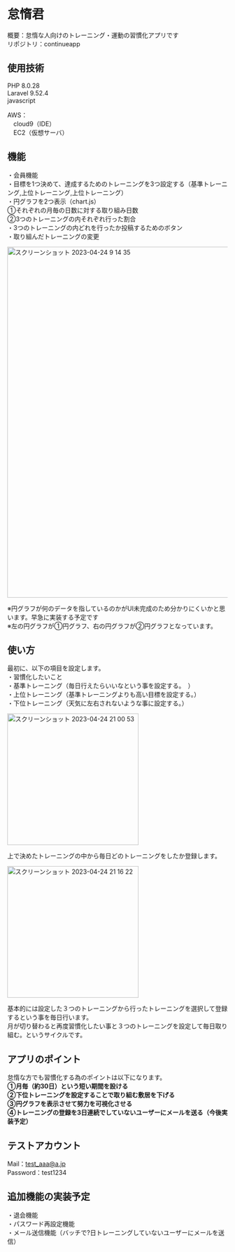 # 怠惰君
概要：怠惰な人向けのトレーニング・運動の習慣化アプリです<br>
リポジトリ：continueapp<br>


## 使用技術
PHP 8.0.28<br>
Laravel 9.52.4<br>
javascript

AWS：<br>
　cloud9（IDE）<br>
　EC2（仮想サーバ）

## 機能
・会員機能<br>
・目標を1つ決めて、達成するためのトレーニングを3つ設定する（基準トレーニング,上位トレーニング,上位トレーニング）<br>
・円グラフを2つ表示（chart.js）<br>
①それぞれの月毎の日数に対する取り組み日数<br>
②3つのトレーニングの内それぞれ行った割合<br>
・3つのトレーニングの内どれを行ったか投稿するためのボタン<br>
・取り組んだトレーニングの変更<br>

<img width="800" alt="スクリーンショット 2023-04-24 9 14 35" src="https://user-images.githubusercontent.com/121239296/233874674-f6d7c14b-4c5b-4bb1-8fb9-6d407e8529f7.png">

※円グラフが何のデータを指しているのかがUI未完成のため分かりにくいかと思います。早急に実装する予定です<br>
※左の円グラフが①円グラフ、右の円グラフが②円グラフとなっています。

## 使い方
最初に、以下の項目を設定します。<br>
・習慣化したいこと<br>
・基準トレーニング（毎日行えたらいいなという事を設定する。　）<br>
・上位トレーニング（基準トレーニングよりも高い目標を設定する。）<br>
・下位トレーニング（天気に左右されないような事に設定する。）<br>

<img width="300" alt="スクリーンショット 2023-04-24 21 00 53" src="https://user-images.githubusercontent.com/121239296/233990389-be79110b-218d-4e7a-b2dd-438dd3b70139.png"><br>

上で決めたトレーニングの中から毎日どのトレーニングをしたか登録します。<br>

<img width="300" alt="スクリーンショット 2023-04-24 21 16 22" src="https://user-images.githubusercontent.com/121239296/233993572-31a2c9a4-cada-48b1-8add-00207c7a8692.png">

基本的には設定した３つのトレーニングから行ったトレーニングを選択して登録するという事を毎日行います。<br>
月が切り替わると再度習慣化したい事と３つのトレーニングを設定して毎日取り組む。というサイクルです。<br>

## アプリのポイント
怠惰な方でも習慣化する為のポイントは以下になります。<br>
<strong>①月毎（約30日）という短い期間を設ける</strong><br>
<strong>②下位トレーニングを設定することで取り組む敷居を下げる</strong><br>
<strong>③円グラフを表示させて努力を可視化させる</strong><br>
<strong>④トレーニングの登録を3日連続でしていないユーザーにメールを送る（今後実装予定）</strong><br>


## テストアカウント
Mail：test_aaa@a.jp<br>
Password：test1234<br>



## 追加機能の実装予定
・退会機能<br>
・パスワード再設定機能<br>
・メール送信機能（バッチで?日トレーニングしていないユーザーにメールを送信）<br>
